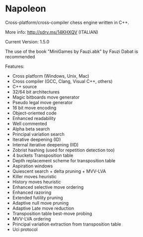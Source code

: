Napoleon
==========

Cross-platform/cross-compiler chess engine written in C++.

More info: http://sdrv.ms/14KHXQV (ITALIAN)

Current Version: 1.5.0

The use of the book "MiniGames by Fauzi.abk" by Fauzi Dabat is recommended

Features:
- Cross platform (Windows, Unix, Mac)
- Cross compiler (GCC, Clang, Visual C++, others)
- C++ source
- 32/64 bit architectures
- Magic bitboards move generator
- Pseudo legal move generator
- 16 bit move encoding
- Object-oriented code
- Enhanced readability
- Well commented
- Alpha beta search
- Principal variation search
- Iterative deepening (ID)
- Internal iterative deepening (IID)
- Zobrist hashing (used for repetition detection too)
- 4 buckets Transposition table
- Depth replacement scheme for transposition table
- Aspiration windows
- Quiescent search + delta pruning + MVV-LVA
- Killer moves heuristic
- History moves heuristic
- Enhanced selective move ordering
- Enhanced razoring
- Extended futility pruning
- Adaptive null move pruning
- Adaptive Late move reduction
- Transposition table best-move probing
- MVV-LVA ordering
- Principal variation extraction from transposition table
- Uci protocol
